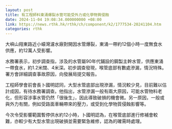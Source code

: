 ```yaml
---
layout: post
title: 有工程師料東涌爆裂水管可能受外力或化學物質侵蝕
date: 2024-11-04 19:08:34.000000000 +08:00
link: https://news.rthk.hk/rthk/ch/component/k2/1777534-20241104.htm
categories: rthk
---
```


大嶼山翔東路近小蠔灣濾水廠對開因水管爆裂，東涌一帶約12個小時一度無食水供應，約12萬人受影響。

水務署表示，初步調查指，涉及的水管屬90年代鋪設的鋼製主幹水管，供應東涌一帶食水，約1.2米闊、4米深。初步調查發現，喉管底部有數處滲漏，情況特殊。署方會詳細調查事故原因，向發展局提交報告。

工程師學會前會長卜國明認同，大型水管底部出現滲漏，情況較少見，目前難以估計成因，有待水務署調查。他指出，水管滲漏一般有兩大原因，可能水管物料老化，但形容涉事水管仍然「很後生」，因此導致破損的機會微。另一原因，一般或與外力有關，例如受路面車輛帶來的壓力，或受到化學物質侵蝕影響等。

今次令受影響範圍暫停供水約12小時，卜國明認為，在喉管底部進行修補會較難，亦較少有大型水管出現破損並需要緊急維修，認為的確需時處理。
